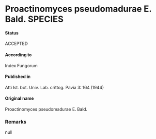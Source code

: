 # Proactinomyces pseudomadurae E. Bald. SPECIES

#### Status
ACCEPTED

#### According to
Index Fungorum

#### Published in
Atti Ist. bot. Univ. Lab. crittog. Pavia 3: 164 (1944)

#### Original name
Proactinomyces pseudomadurae E. Bald.

### Remarks
null